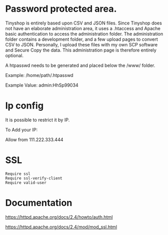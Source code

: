 # Password protected area.

Tinyshop is entirely based upon CSV and JSON files. Since Tinyshop does not have an elaborate administration area, it uses a .htaccess and Apache basic authentication to access the administration folder. The administration folder contains a development folder, and a few upload pages to convert CSV to JSON. Personally, I upload these files with my own SCP software and Secure Copy the data. This administration page is therefore entirely optional.

A htpasswd needs to be generated and placed below the /www/ folder.

Example: /home/path/.htpasswd

Example Value: admin:HhSp99034

# Ip config
It is possible to restrict it by IP.

To Add your IP:

Allow from 111.222.333.444

# SSL
```
Require ssl
Require ssl-verify-client
Require valid-user
```

# Documentation

https://httpd.apache.org/docs/2.4/howto/auth.html

https://httpd.apache.org/docs/2.4/mod/mod_ssl.html

